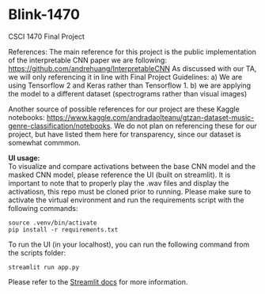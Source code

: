 # Blink-1470
CSCI 1470 Final Project

References:
The main reference for this project is the public implementation of the interpretable CNN paper we are following: https://github.com/andrehuang/InterpretableCNN
As discussed with our TA, we will only referencing it in line with Final Project Guidelines:
a) We are using Tensorflow 2 and Keras rather than Tensorflow 1.
b) we are applying the model to a different dataset (spectrograms rather than visual images)

Another source of possible references for our project are these Kaggle notebooks: https://www.kaggle.com/andradaolteanu/gtzan-dataset-music-genre-classification/notebooks. We do not plan on referencing these for our project, but have listed them here for transparency, since our dataset is somewhat commmon.

**UI usage:**  
To visualize and compare activations between the base CNN model and the masked CNN model, please reference the UI (built on streamlit). It is important to note that to properly play the .wav files and display the activatiosn, this repo must be cloned prior to running. Please make sure to activate the virtual environment and run the requirements script with the following commands:
```
source .venv/bin/activate
pip install -r requirements.txt
```
To run the UI (in your localhost), you can run the following command from the scripts folder: 
```
streamlit run app.py
```
Please refer to the [Streamlit docs](https://docs.streamlit.io/en/stable/) for more information.
